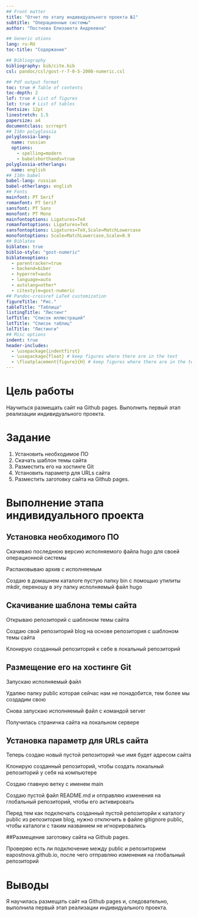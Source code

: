 ```yaml
---
## Front matter
title: "Отчет по этапу индивидуального проекта №1"
subtitle: "Операционные системы"
author: "Постнова Елизавета Андреевна"

## Generic otions
lang: ru-RU
toc-title: "Содержание"

## Bibliography
bibliography: bib/cite.bib
csl: pandoc/csl/gost-r-7-0-5-2008-numeric.csl

## Pdf output format
toc: true # Table of contents
toc-depth: 2
lof: true # List of figures
lot: true # List of tables
fontsize: 12pt
linestretch: 1.5
papersize: a4
documentclass: scrreprt
## I18n polyglossia
polyglossia-lang:
  name: russian
  options:
	- spelling=modern
	- babelshorthands=true
polyglossia-otherlangs:
  name: english
## I18n babel
babel-lang: russian
babel-otherlangs: english
## Fonts
mainfont: PT Serif
romanfont: PT Serif
sansfont: PT Sans
monofont: PT Mono
mainfontoptions: Ligatures=TeX
romanfontoptions: Ligatures=TeX
sansfontoptions: Ligatures=TeX,Scale=MatchLowercase
monofontoptions: Scale=MatchLowercase,Scale=0.9
## Biblatex
biblatex: true
biblio-style: "gost-numeric"
biblatexoptions:
  - parentracker=true
  - backend=biber
  - hyperref=auto
  - language=auto
  - autolang=other*
  - citestyle=gost-numeric
## Pandoc-crossref LaTeX customization
figureTitle: "Рис."
tableTitle: "Таблица"
listingTitle: "Листинг"
lofTitle: "Список иллюстраций"
lotTitle: "Список таблиц"
lolTitle: "Листинги"
## Misc options
indent: true
header-includes:
  - \usepackage{indentfirst}
  - \usepackage{float} # keep figures where there are in the text
  - \floatplacement{figure}{H} # keep figures where there are in the text
---
```


# Цель работы

Научиться размещать сайт на Github pages. Выполнить первый этап реализации индивидуального проекта.

# Задание

1. Установить необходимое ПО
2. Скачать шаблон темы сайта
3. Разместить его на хостинге Git
4. Установить параметр для URLs сайта
5. Разместить заготовку сайта на Github pages.

# Выполнение этапа индивидуального проекта

## Установка необходимого ПО

Скачиваю последнюю версию исполняемого файла hugo для своей операционной системы

Распаковываю архив с исполняемым

Создаю в домашнем каталоге пустую папку bin с помощью утилиты mkdir, переношу в эту папку исполняемый файл hugo

## Скачивание шаблона темы сайта

Открываю репозиторий с шаблоном темы сайта

Создаю свой репозиторий blog на основе репозитория с шаблоном темы сайта

Клонирую созданный репозиторий к себе в локальный репозиторий

## Размещение его на хостинге Git

Запускаю исполняемый файл 

Удаляю папку public которая сейчас нам не понадобится, тем более мы создадим свою

Снова запускаю исполняемый файл с командой server 

Получилась страничка сайта на локальном серверe

## Установка параметр для URLs сайта

Теперь создаю новый пустой репозиторий чье имя будет адресом сайта 

Клонирую созданный репозиторий, чтобы создать локальный репозиторий у себя на компьютере

Создаю главную ветку с именем main 

Создаю пустой файл README.md и отправляю изменения на глобальный репозиторий, чтобы его активировать 

Перед тем как подключать созданный пустой репозиторйи к каталогу public из репозитория blog, нужно отключить в файле gitignore public, чтобы каталоги с таким названием не игнорировались

##Размещение заготовку сайта на Github pages.

Проверяю есть ли подключение между public и репозиторием eapostnova.github.io, после чего отправляю изменения на глобальный репозиторий

# Выводы

Я научилась размещать сайт на Github pages и, следовательно, выполнила первый этап реализации индивидуального проекта.
